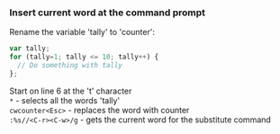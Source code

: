 ### Insert current word at the command prompt

Rename the variable 'tally' to 'counter':

```javascript
var tally;
for (tally=1; tally <= 10; tally++) {
  // Do something with tally
};
```

Start on line 6 at the 't' character  
`*` - selects all the words 'tally'  
`cwcounter<Esc>` - replaces the word with counter  
`:%s//<C-r><C-w>/g` - gets the current word for the substitute command  
